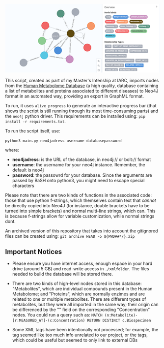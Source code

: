<!--
SPDX-FileCopyrightText: 2022 Pablo Marcos <software@loreak.org>

SPDX-License-Identifier: MIT
-->

![The Schema for the GraphifyHMDB package, shown on Neo4J browser](./hmdb_schema.png)
<br>

This script, created as part of my Master's Intenship at IARC, imports nodes from the [Human Metabolome Database](https://hmdb.ca/) (a high quality, database containing a list of metabolites and proteins associated to different diseases) to Neo4J format in an automated way, providing an export in GraphML format.

To run, it uses `alive_progress` to generate an interactive progress bar (that shows the script is still running through its most time-consuming parts) and the `neo4j` python driver. This requirements can be installed using: `pip install -r requirements.txt`.

To run the script itself, use:

`python3 main.py neo4jadress username databasepassword`

where:

* **neo4jadress**: is the URL of the database, in neo4j:// or bolt:// format
* **username**: the username for your neo4j instance. Remember, the default is neo4j
* **password**: the passowrd for your database. Since the arguments are passed by BaSH onto python3, you might need to escape special characters

Please note that there are two kinds of functions in the associated code: those that use python f-strings, which themselves contain text that *cannot* be directly copied into Neo4J (for instance, double brackets have to be turned into simple brackets) and normal multi-line strings, which can. This is because f-strings allow for variable customization, while normal strings dont.

An archived version of this repository that takes into account the gitignored files can be created using: `git archive HEAD -o ${PWD##*/}.zip`

## Important Notices

* Please ensure you have internet access, enough espace in your hard drive (around 5 GB) and read-write access in ```./xmlfolder```. The files needed to build the database will be stored there.

* There are two kinds of high-level nodes stored in this database: "Metabolites", which are individual compounds present in the Human Metabolome; and "Proteins", which are normally enzimes and are related to one or multiple metabolites. There are different types of metabolites, but they were all imported in the same way; their origin can be differenced by the "<biospecimen>" field on the corresponding "Concentration" nodes. You could run a query such as: ```MATCH (n:Metabolite)-[r:MEASURED_AT]-(c:Concentration) RETURN DISTINCT c.Biospecimen```

* Some XML tags have been intentionally not processed; for example, the <substituents> tag seemed like too much info unrelated to our project, or the <spectra> tags, which could be useful but seemed to only link to external DBs
